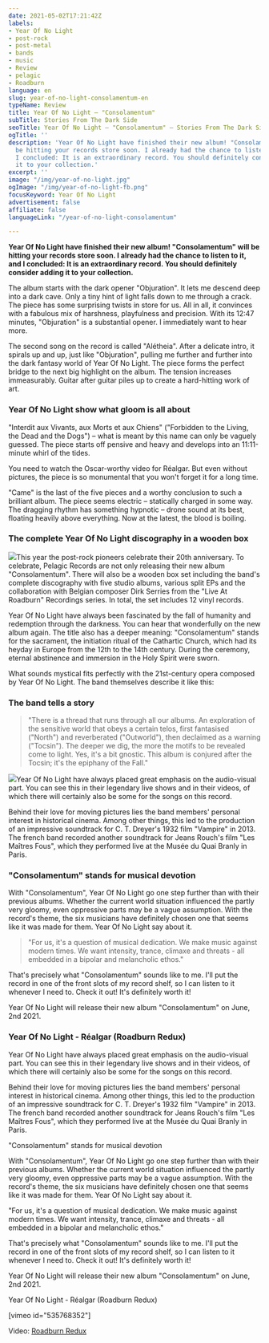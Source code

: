 ```yaml
---
date: 2021-05-02T17:21:42Z
labels:
- Year Of No Light
- post-rock
- post-metal
- bands
- music
- Review
- pelagic
- Roadburn
language: en
slug: year-of-no-light-consolamentum-en
typeName: Review
title: Year Of No Light – "Consolamentum"
subTitle: Stories From The Dark Side
seoTitle: Year Of No Light – "Consolamentum" – Stories From The Dark Side
ogTitle: ''
description: 'Year Of No Light have finished their new album! "Consolamentum" will
  be hitting your records store soon. I already had the chance to listen to it, and
  I concluded: It is an extraordinary record. You should definitely consider adding
  it to your collection.'
excerpt: ''
image: "/img/year-of-no-light.jpg"
ogImage: "/img/year-of-no-light-fb.png"
focusKeyword: Year Of No Light
advertisement: false
affiliate: false
languageLink: "/year-of-no-light-consolamentum"

---
```

**Year Of No Light have finished their new album! "Consolamentum" will be hitting your records store soon. I already had the chance to listen to it, and I concluded: It is an extraordinary record. You should definitely consider adding it to your collection.**

The album starts with the dark opener "Objuration". It lets me descend deep into a dark cave. Only a tiny hint of light falls down to me through a crack. The piece has some surprising twists in store for us. All in all, it convinces with a fabulous mix of harshness, playfulness and precision. With its 12:47 minutes, "Objuration" is a substantial opener. I immediately want to hear more.

The second song on the record is called "Alétheia". After a delicate intro, it spirals up and up, just like "Objuration", pulling me further and further into the dark fantasy world of Year Of No Light. The piece forms the perfect bridge to the next big highlight on the album. The tension increases immeasurably. Guitar after guitar piles up to create a hard-hitting work of art.

### Year Of No Light show what gloom is all about

"Interdit aux Vivants, aux Morts et aux Chiens" ("Forbidden to the Living, the Dead and the Dogs") – what is meant by this name can only be vaguely guessed. The piece starts off pensive and heavy and develops into an 11:11-minute whirl of the tides.

You need to watch the Oscar-worthy video for Réalgar. But even without pictures, the piece is so monumental that you won't forget it for a long time.

"Came" is the last of the five pieces and a worthy conclusion to such a brilliant album. The piece seems electric – statically charged in some way. The dragging rhythm has something hypnotic – drone sound at its best, floating heavily above everything. Now at the latest, the blood is boiling.

### The complete Year Of No Light discography in a wooden box

![](/img/year-of-no-light-3.png)This year the post-rock pioneers celebrate their 20th anniversary. To celebrate, Pelagic Records are not only releasing their new album "Consolamentum". There will also be a wooden box set including the band's complete discography with five studio albums, various split EPs and the collaboration with Belgian composer Dirk Serries from the "Live At Roadburn" Recordings series. In total, the set includes 12 vinyl records.

Year Of No Light have always been fascinated by the fall of humanity and redemption through the darkness. You can hear that wonderfully on the new album again. The title also has a deeper meaning: "Consolamentum" stands for the sacrament, the initiation ritual of the Cathartic Church, which had its heyday in Europe from the 12th to the 14th century. During the ceremony, eternal abstinence and immersion in the Holy Spirit were sworn.

What sounds mystical fits perfectly with the 21st-century opera composed by Year Of No Light. The band themselves describe it like this:

### The band tells a story

> "There is a thread that runs through all our albums. An exploration of the sensitive world that obeys a certain telos, first fantasised ("North") and reverberated ("Outworld"), then declaimed as a warning ("Tocsin"). The deeper we dig, the more the motifs to be revealed come to light. Yes, it's a bit gnostic. This album is conjured after the Tocsin; it's the epiphany of the Fall."

![](/img/year-of-no-light-1.jpeg)Year Of No Light have always placed great emphasis on the audio-visual part. You can see this in their legendary live shows and in their videos, of which there will certainly also be some for the songs on this record.

Behind their love for moving pictures lies the band members' personal interest in historical cinema. Among other things, this led to the production of an impressive soundtrack for C. T. Dreyer's 1932 film "Vampire" in 2013. The french band recorded another soundtrack for Jeans Rouch's film "Les Maîtres Fous", which they performed live at the Musée du Quai Branly in Paris.

### "Consolamentum" stands for musical devotion

With "Consolamentum", Year Of No Light go one step further than with their previous albums. Whether the current world situation influenced the partly very gloomy, even oppressive parts may be a vague assumption. With the record's theme, the six musicians have definitely chosen one that seems like it was made for them. Year Of No Light say about it.

> "For us, it's a question of musical dedication. We make music against modern times. We want intensity, trance, climaxe and threats - all embedded in a bipolar and melancholic ethos."

That's precisely what "Consolamentum" sounds like to me. I'll put the record in one of the front slots of my record shelf, so I can listen to it whenever I need to. Check it out! It's definitely worth it!

Year Of No Light will release their new album "Consolamentum" on June, 2nd 2021.

### Year Of No Light - Réalgar (Roadburn Redux)

Year Of No Light have always placed great emphasis on the audio-visual part. You can see this in their legendary live shows and in their videos, of which there will certainly also be some for the songs on this record.

Behind their love for moving pictures lies the band members' personal interest in historical cinema. Among other things, this led to the production of an impressive soundtrack for C. T. Dreyer's 1932 film "Vampire" in 2013. The french band recorded another soundtrack for Jeans Rouch's film "Les Maîtres Fous", which they performed live at the Musée du Quai Branly in Paris.

"Consolamentum" stands for musical devotion

With "Consolamentum", Year Of No Light go one step further than with their previous albums. Whether the current world situation influenced the partly very gloomy, even oppressive parts may be a vague assumption. With the record's theme, the six musicians have definitely chosen one that seems like it was made for them. Year Of No Light say about it.

"For us, it's a question of musical dedication. We make music against modern times. We want intensity, trance, climaxe and threats - all embedded in a bipolar and melancholic ethos."

That's precisely what "Consolamentum" sounds like to me. I'll put the record in one of the front slots of my record shelf, so I can listen to it whenever I need to. Check it out! It's definitely worth it!

Year Of No Light will release their new album "Consolamentum" on June, 2nd 2021.

Year Of No Light - Réalgar (Roadburn Redux)

[vimeo id="535768352"]

Video: [Roadburn Redux](https://www.roadburnredux.com/)